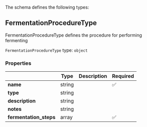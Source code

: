 The schema defines the following types:

## FermentationProcedureType 

FermentationProcedureType defines the procedure for performing fermenting

`FermentationProcedureType` type: `object`

### Properties

|   |Type|Description|Required|
|---|----|-----------|--------|
| **name** | string|  | :white_check_mark: |
| **type** | string|  |  |
| **description** | string|  |  |
| **notes** | string|  |  |
| **fermentation_steps** | array|  | :white_check_mark: |

